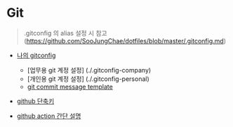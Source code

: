 # Git

> .gitconfig 의 alias 설정 시 참고 (https://github.com/SooJungChae/dotfiles/blob/master/.gitconfig.md)

- [나의 gitconfig](./.gitconfig)

  - [업무용 git 계정 설정] (./.gitconfig-company)
  - [개인용 git 계정 설정] (./.gitconfig-personal)
  - [git commit message template](./.gitmessage)

- [github 단축키](./github-shortcut.md)
- [github action 간단 설명](./github-actions.md)
